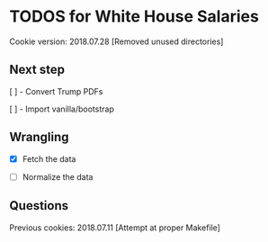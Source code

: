 # TODOS for White House Salaries

Cookie version: 2018.07.28 [Removed unused directories]

## Next step

[ ] - Convert Trump PDFs

[ ] - Import vanilla/bootstrap


## Wrangling

- [x] Fetch the data
- [ ] Normalize the data


## Questions

Previous cookies: 2018.07.11 [Attempt at proper Makefile]
